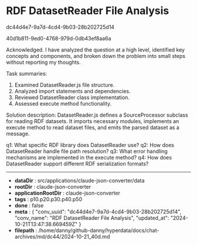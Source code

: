 # RDF DatasetReader File Analysis

dc44d4e7-9a7d-4cd4-9b03-28b202725d14

40d1b811-9ed0-4768-979d-0db43ef8aa6a

 Acknowledged. I have analyzed the question at a high level, identified key concepts and components, and broken down the problem into small steps without reporting my thoughts.

Task summaries:

1. Examined DatasetReader.js file structure.
2. Analyzed import statements and dependencies.
3. Reviewed DatasetReader class implementation.
4. Assessed execute method functionality.

Solution description:
DatasetReader.js defines a SourceProcessor subclass for reading RDF datasets. It imports necessary modules, implements an execute method to read dataset files, and emits the parsed dataset as a message.

q1: What specific RDF library does DatasetReader use?
q2: How does DatasetReader handle file path resolution?
q3: What error handling mechanisms are implemented in the execute method?
q4: How does DatasetReader support different RDF serialization formats?

---

* **dataDir** : src/applications/claude-json-converter/data
* **rootDir** : claude-json-converter
* **applicationRootDir** : claude-json-converter
* **tags** : p10.p20.p30.p40.p50
* **done** : false
* **meta** : {
  "conv_uuid": "dc44d4e7-9a7d-4cd4-9b03-28b202725d14",
  "conv_name": "RDF DatasetReader File Analysis",
  "updated_at": "2024-10-21T13:47:38.669459Z"
}
* **filepath** : /home/danny/github-danny/hyperdata/docs/chat-archives/md/dc44/2024-10-21_40d.md
